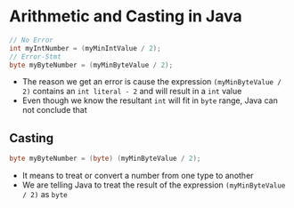 # Arithmetic and Casting in Java

```java
// No Error
int myIntNumber = (myMinIntValue / 2);
// Error-Stmt
byte myByteNumber = (myMinByteValue / 2);
```

- The reason we get an error is cause the expression `(myMinByteValue / 2)` contains an `int literal - 2` and will result in a `int` value
- Even though we know the resultant `int` will fit in `byte` range, Java can not conclude that

## Casting

```java
byte myByteNumber = (byte) (myMinByteValue / 2);
```

- It means to treat or convert a number from one type to another
- We are telling Java to treat the result of the expression `(myMinByteValue / 2)` as `byte`
